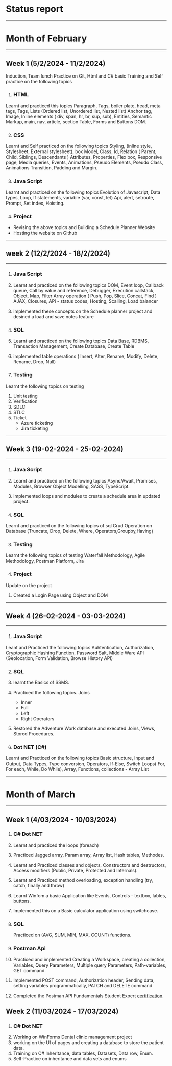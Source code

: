 # **Status report**

---

# Month of February

---
## Week 1 (5/2/2024 - 11/2/2024)

Induction, Team lunch
Practice on Git, Html and C# basic 
Training and Self practice on the following topics

1. ### HTML
Learnt and practiced this topics
Paragraph, Tags, boiler plate, head, meta tags, Tags, Lists (Ordered list, Unordered list, Nested list)
Anchor tag, Image, Inline elements ( div, span, hr, br, sup, sub), Entities, Semantic Markup, main, nav, article, section
Table, Forms and Buttons DOM.

2. ### CSS
Learnt and Self practiced on the following topics
Styling, (inline style, Stylesheet, External stylesheet), box Model, Class, Id, Relation ( Parent, Child, Siblings, Descendants )
Attributes, Properties, Flex box, Responsive page, Media queries, Events, Animations, Pseudo Elements, Pseudo Class, Animations
Transition, Padding and Margin.

3. ### Java Script
Learnt and practiced on the following topics
Evolution of Javascript, Data types, Loop, If statements, variable (var, const, let)
Api, alert, setroute, Prompt, Set index, Hoisting.

4. ### Project
    
- Revising the above topics and Building a Schedule Planner Website
- Hosting the website on Github

---

## week 2 (12/2/2024 - 18/2/2024)

---

1. ### Java Script
1. Learnt and practiced on the following topics
DOM, Event loop, Callback queue, Call by value and reference, Debugger, Execution callstack, Object, Map, Filter
Array operation ( Push, Pop, Slice, Concat, Find )
AJAX, Closures, APi - status codes, Hosting, Scalling, Load balancer

2. implemented these concepts on the Schedule planner project and desined a load and save notes feature

2. ### SQL
1. Learnt and practiced on the following topics
Data Base, RDBMS, Transaction Management, Create Database, Create Table
2. implemented table operations ( Insert, Alter, Rename, Modify, Delete, Rename, Drop, Null)

3. ### Testing
Learnt the following topics on testing
1. Unit testing
2. Verification
3. SDLC
4. STLC
5. Ticket
   - Azure ticketing
   - Jira ticketing

---

## Week 3 (19-02-2024 - 25-02-2024)

---

1. ### Java Script
1. Learnt and practiced on the following topics
Async/Await, Promises, Modules, Browser Object Modelling, SASS, TypeScript.
2. implemented loops and modules to create a schedule area in updated project.

2. ### SQL
Learnt and practiced on the following topics of sql
Crud Operation on Database (Truncate, Drop, Delete, Where, Operators,Groupby,Having)

3. ### Testing 
Learnt the following topics of testing
Waterfall Methodology, Agile Methodology, Postman Platform, Jira

4. ### Project
Update on the project
1. Created a Login Page using Object and DOM

---

## Week 4  (26-02-2024 - 03-03-2024)

---

1. ### Java Script
Leant and Practiced the following topics
Auhtentication, Authorization, Cryptographic Hashing Function, Password Salt, Middle Ware API (Geolocation, Form Validation, Browse History API)

2. ### SQL 

1. learnt the Basics of SSMS.
2. Practiced the following topics.
Joins
   - Inner
   - Full
   - Left
   - Right
Operators
3. Restored the Adventure Work database and executed Joins, Views, Stored Procedures.
   
3. ### Dot NET (C#)

Learnt and Practiced on the following topics 
Basic structure, Input and Output, Data Types, Type conversion, Operators, If-Else, Switch
Loops( For, For each, While, Do While), Array, Functions, collections - Array List

---

# Month of March

---

## Week 1 (4/03/2024 - 10/03/2024)

1. ### C# Dot NET 

1. Learnt and practiced the loops (foreach)
2. Practiced Jagged array, Param array, Array list, Hash tables, Methodes.
3. Learnt and Practiced classes and objects, Constructors and destructors, Access modifiers (Public, Private, Protected and Internals).
4. Learnt and Practiced method overloading, exception handling (try, catch, finally and throw) 
5. Learnt Winfom a basic Application like Events, Controls - textbox, lables, buttons.
6. Implemented this on a Basic calculator application using switchcase.

2. ### SQL 
   Practiced on (AVG, SUM, MIN, MAX, COUNT) functions.

3. ### Postman Api
1. Practiced and implemented Creating a Workspace, creating a collection, Variables, Query Parameters, Multiple query Parameters, Path-variables, GET command.
2. Implemented POST command, Authorization header, Sending data, setting variables programmatically, PATCH and DELETE command
3. Completed the Postman API Fundamentals Student Expert [certification](https://badgr.com/public/assertions/0UtJiKwVQnazxVE3O7AZyw?identity__email=goudasonu00@gmail.com).

## Week 2 (11/03/2024 - 17/03/2024)

1. ### C# Dot NET
1. Working on WinForms Dental clinic management project
2. working on the UI of pages and creating a database to store the patient data.
3. Training on C# Inheritance, data tables, Datasets, Data row, Enum.
4. Self-Practice on inheritance and data sets and enums
   
